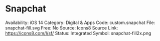 # Snapchat

Availability: iOS 14
Category: Digital & Apps
Code: custom.snapchat
File: snapchat-fill.svg
Free: No
Source: Icons8
Source Link: https://icons8.com/l/sf/
Status: Integrated
Symbol: snapchat-fill2x.png